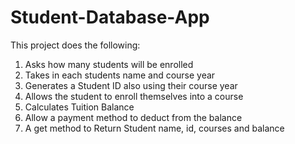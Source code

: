# Student-Database-App

This project does the following:

1) Asks how many students will be enrolled
2) Takes in each students name and course year
3) Generates a Student ID also using their course year
4) Allows the student to enroll themselves into a course
5) Calculates Tuition Balance
6) Allow a payment method to deduct from the balance
7) A get method to Return Student name, id, courses and balance
